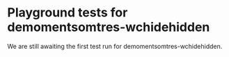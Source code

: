 # Playground tests for demomentsomtres-wchidehidden
We are still awaiting the first test run for demomentsomtres-wchidehidden.
